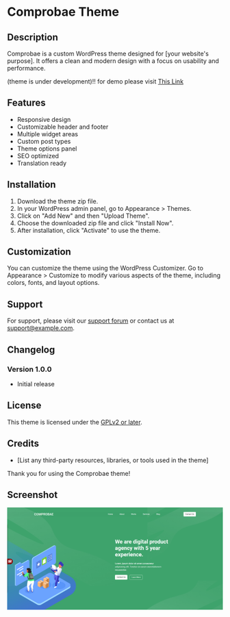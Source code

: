 # Comprobae Theme

## Description
Comprobae is a custom WordPress theme designed for [your website's purpose]. It offers a clean and modern design with a focus on usability and performance.

(theme is under development)!! for demo please visit [This Link](https://comprobae.budiharyono.id/)

## Features
- Responsive design
- Customizable header and footer
- Multiple widget areas
- Custom post types
- Theme options panel
- SEO optimized
- Translation ready

## Installation
1. Download the theme zip file.
2. In your WordPress admin panel, go to Appearance > Themes.
3. Click on "Add New" and then "Upload Theme".
4. Choose the downloaded zip file and click "Install Now".
5. After installation, click "Activate" to use the theme.

## Customization
You can customize the theme using the WordPress Customizer. Go to Appearance > Customize to modify various aspects of the theme, including colors, fonts, and layout options.

## Support
For support, please visit our [support forum](#) or contact us at [support@example.com](mailto:github.budiharyono@gmail.com).

## Changelog
### Version 1.0.0
- Initial release

## License
This theme is licensed under the [GPLv2 or later](https://www.gnu.org/licenses/gpl-2.0.html).

## Credits
- [List any third-party resources, libraries, or tools used in the theme]

Thank you for using the Comprobae theme!

## Screenshot
![Comprobae Theme Screenshot](screenshot.png)